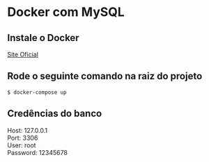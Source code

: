 # Docker com MySQL


## Instale o Docker
[Site Oficial](https://docs.docker.com/)

## Rode o seguinte comando na raiz do projeto

```
$ docker-compose up
```

## Credências do banco
Host: 127.0.0.1 <br/>
Port: 3306 <br/>
User: root <br/>
Password: 12345678 <br/>
